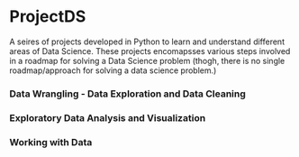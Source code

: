 # ProjectDS

A seires of projects developed in Python to learn and understand different areas of Data Science. These projects encomapsses various steps involved in a roadmap for solving a Data Science problem (thogh, there is no single roadmap/approach for solving a data science problem.) 


### Data Wrangling - Data Exploration and Data Cleaning


### Exploratory Data Analysis and Visualization

### Working with Data
